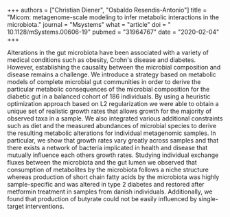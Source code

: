 +++
authors = ["Christian Diener", "Osbaldo Resendis-Antonio"]
title = "Micom: metagenome-scale modeling to infer metabolic interactions in the microbiota."
journal = "Msystems"
what = "article"
doi = " 10.1128/mSystems.00606-19"
pubmed = "31964767"
date = "2020-02-04"
+++

Alterations in the gut microbiota have been associated with a variety of medical conditions such as obesity, Crohn's disease and diabetes. However, establishing the causality between the microbial composition and disease remains a challenge. We introduce a strategy based on metabolic models of complete microbial gut communities in order to derive the particular metabolic consequences of the microbial composition for the diabetic gut in a balanced cohort of 186 individuals. By using a heuristic optimization approach based on L2 regularization we were able to obtain a unique set of realistic growth rates that allows growth for the majority of observed taxa in a sample. We also integrated various additional constraints such as diet and the measured abundances of microbial species to derive the resulting metabolic alterations for individual metagenomic samples. In particular, we show that growth rates vary greatly across samples and that there exists a network of bacteria implicated in health and disease that mutually influence each others growth rates. Studying individual exchange fluxes between the microbiota and the gut lumen we observed that consumption of metabolites by the microbiota follows a niche structure whereas production of short chain fatty acids by the microbiota was highly sample-specific and was altered in type 2 diabetes and restored after metformin treatment in samples from danish individuals. Additionally, we found that production of butyrate could not be easily influenced by single-target interventions.
